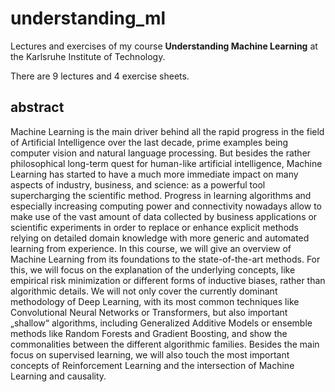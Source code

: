 understanding_ml
===============

Lectures and exercises of my course **Understanding Machine Learning** at the Karlsruhe Institute of Technology.

There are 9 lectures and 4 exercise sheets.


abstract
--------

Machine Learning is the main driver behind all the rapid progress in the field of Artificial Intelligence over the last decade, prime examples being computer vision and natural language processing. But besides the rather philosophical long-term quest for human-like artificial intelligence, Machine Learning has started to have a much more immediate impact on many aspects of industry, business, and science: as a powerful tool supercharging the scientific method. Progress in learning algorithms and especially increasing computing power and connectivity nowadays allow to make use of the vast amount of data collected by business applications or scientific experiments in order to replace or enhance explicit methods relying on detailed domain knowledge with more generic and automated learning from experience.
In this course, we will give an overview of Machine Learning from its foundations to the state-of-the-art methods. For this, we will focus on the explanation of the underlying concepts, like empirical risk minimization or different forms of inductive biases, rather than algorithmic details. We will not only cover the currently dominant methodology of Deep Learning, with its most common techniques like Convolutional Neural Networks or Transformers, but also important „shallow“ algorithms, including Generalized Additive Models or ensemble methods like Random Forests and Gradient Boosting, and show the commonalities between the different algorithmic families. Besides the main focus on supervised learning, we will also touch the most important concepts of Reinforcement Learning and the intersection of Machine Learning and causality.


